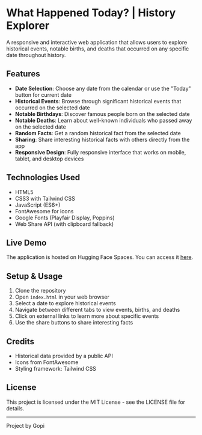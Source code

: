 # What Happened Today? | History Explorer

A responsive and interactive web application that allows users to explore historical events, notable births, and deaths that occurred on any specific date throughout history.

## Features

- **Date Selection**: Choose any date from the calendar or use the "Today" button for current date
- **Historical Events**: Browse through significant historical events that occurred on the selected date
- **Notable Birthdays**: Discover famous people born on the selected date
- **Notable Deaths**: Learn about well-known individuals who passed away on the selected date
- **Random Facts**: Get a random historical fact from the selected date
- **Sharing**: Share interesting historical facts with others directly from the app
- **Responsive Design**: Fully responsive interface that works on mobile, tablet, and desktop devices

## Technologies Used

- HTML5
- CSS3 with Tailwind CSS
- JavaScript (ES6+)
- FontAwesome for icons
- Google Fonts (Playfair Display, Poppins)
- Web Share API (with clipboard fallback)

## Live Demo

The application is hosted on Hugging Face Spaces. You can access it [here](https://huggingface.co/spaces/yourusername/what).

## Setup & Usage

1. Clone the repository
2. Open `index.html` in your web browser
3. Select a date to explore historical events
4. Navigate between different tabs to view events, births, and deaths
5. Click on external links to learn more about specific events
6. Use the share buttons to share interesting facts

## Credits

- Historical data provided by a public API
- Icons from FontAwesome
- Styling framework: Tailwind CSS

## License

This project is licensed under the MIT License - see the LICENSE file for details.

---

Project by Gopi
